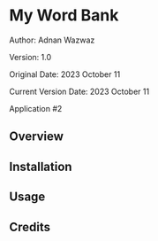 # My Word Bank
Author: Adnan Wazwaz

Version: 1.0

Original Date: 2023 October 11

Current Version Date: 2023 October 11

Application #2

## Overview

## Installation

## Usage

## Credits

##